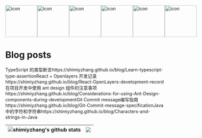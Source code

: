 <div style="display: flex; align-items: flex-start;"><img src="https://techstack-generator.vercel.app/js-icon.svg" alt="icon" width="100" height="100" /><img src="https://techstack-generator.vercel.app/ts-icon.svg" alt="icon" width="100" height="100" /><img src="https://techstack-generator.vercel.app/react-icon.svg" alt="icon" width="100" height="100" /><img src="https://techstack-generator.vercel.app/webpack-icon.svg" alt="icon" width="100" height="100" /><img src="https://techstack-generator.vercel.app/prettier-icon.svg" alt="icon" width="100" height="100" /><img src="https://techstack-generator.vercel.app/nginx-icon.svg" alt="icon" width="100" height="100" /></div>

# Blog posts
<!-- BLOG-POST-LIST:START --><tr><td>TypeScript 的类型断言</td><td>https://shimiyzhang.github.io/blog/Learn-typescript-type-assertion</td></tr><tr><td>React + Openlayers 开发记录</td><td>https://shimiyzhang.github.io/blog/React-OpenLayers-development-record</td></tr><tr><td>在项目开发中使用 ant design 组件的注意事项</td><td>https://shimiyzhang.github.io/blog/Considerations-for-using-Ant-Design-components-during-development</td></tr><tr><td>Git Commit message编写指南</td><td>https://shimiyzhang.github.io/blog/Git-Commit-message-specification</td></tr><tr><td>Java中的字符和字符串</td><td>https://shimiyzhang.github.io/blog/Characters-and-strings-in-Java</td></tr><!-- BLOG-POST-LIST:END -->

| <img align="center" src="https://github-readme-stats-shimiy.vercel.app/api?username=shimiyzhang&show_icons=true&include_all_commits=true&theme=buefy&hide_border=true" alt="shimiyzhang's github stats" /> | <img align="center" src="https://github-readme-stats-shimiy.vercel.app/api/top-langs/?username=shimiyzhang&layout=compact&theme=buefy&hide_border=true" /> |
| ------------- | ------------- |

